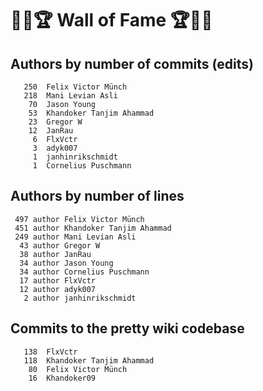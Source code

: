 # 👏💫🏆 Wall of Fame 🏆💫👏

## Authors by number of commits (edits)

```
   250	Felix Victor Münch
   218	Mani Levian Asli
    70	Jason Young
    53	Khandoker Tanjim Ahammad
    23	Gregor W
    12	JanRau
     6	FlxVctr
     3	adyk007
     1	janhinrikschmidt
     1	Cornelius Puschmann
```

## Authors by number of lines

```
 497 author Felix Victor Münch
 451 author Khandoker Tanjim Ahammad
 249 author Mani Levian Asli
  43 author Gregor W
  38 author JanRau
  34 author Jason Young
  34 author Cornelius Puschmann
  17 author FlxVctr
  12 author adyk007
   2 author janhinrikschmidt
```

## Commits to the pretty wiki codebase

```
   138	FlxVctr
   118	Khandoker Tanjim Ahammad
    80	Felix Victor Münch
    16	Khandoker09
```
